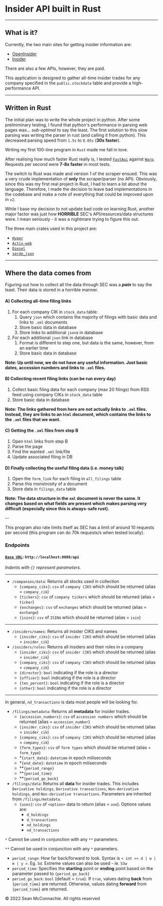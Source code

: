 # Insider API built in Rust

---

## What is it?
Currently, the two main sites for getting insider information are:
- [OpenInsider](http://openinsider.com/)
- [Insider](https://finviz.com/insidertrading.ashx/)

There are also a few APIs, however, they are paid.

This application is designed to gather all-time insider trades for any company specified in the `public.stockdata` table
and provide a high-performance API.

---

## Written in Rust
The initial plan was to write the whole project in python. After some preliniminary testing, I found that python's
performance in parsing web pages was... *sub-optimal* to say the least. The first solution to this slow parsing was
writing the parser in rust (and calling it from python). This decreased parsing speed from `1.5s` to `0.05s` (**30x
faster**).

Writing my first 100-line program in `Rust` made me fall in love.

After realising how much faster Rust really is, I tested [`FastApi`](https://github.com/tiangolo/fastapi) against
[`Warp`](https://github.com/seanmonstar/warp). Requests per second were **7-8x faster** in most tests.

The switch to Rust was made and version 1 of the scraper ensued. This was a very crude implementation of **only** the
scraper/parser (no API). Obviously, since this was my first real project in Rust, I had to learn a lot about the language.
Therefore, I made the decision to leave bad implementations in the codebase and make a note of everything that could be
improved upon in `v2`.

While I base my decision to not update bad code on learning Rust, another major factor was just how **HORRIBLE** SEC's
API/resources/data structures were. I mean seriously - it was a nightmare trying to figure this out.

The three main crates used in this project are:
- [`Hyper`](https://github.com/hyperium/hyper)
- [`Actix-web`](https://github.com/actix/actix-web)
- [`Diesel`](https://github.com/diesel-rs/diesel)
- [`serde_json`](https://crates.io/crates/serde)

---

## Where the data comes from
Figuring out how to collect all the data through SEC was a ***pain*** to say the least. Their data is stored in a horrible manner.

#### A) Collecting all-time filing links
  1) For each company CIK in `stock_data` table:
     1) Query `json` which contains the majority of filings with basic data and links to `.xml` documents
     2) Store basic data in database
     3) Store links to additional `json`s in database 
  2) For each additional `json` link in database
     1) Format is different to step one, but data is the same, however, from an earlier time
     2) Store basic data in database

**Note: Up until now, we do not have any useful information. Just basic dates, accession numbers and links to `.xml` files.**

#### B) Collecting recent filing links (can be run every day)
  1) Collect basic filing data for each company (max 20 filings) from RSS feed using company CIKs in `stock_data` table
  2) Store basic data in database

**Note: The links gathered from here are not actually links to `.xml` files. Instead, they are links to an `html` document, which contains the links to the `.xml` files that we want.**

#### C) Getting the `.xml` files from step B
  1) Open `html` links from step B
  2) Parse the page
  3) Find the wanted `.xml` link/file
  4) Update associated filing in DB

#### D) Finally collecting the useful filing data (i.e. money talk)

  1) Open the `form_link` for each filing in `all_filings` table
  2) Parse this monstrosity of a document
  3) Store data in `filings_data` table

**Note: The data structure in the `xml` document is never the same. It changes based on what fields are present which
makes parsing very difficult (especially since this is always-safe rust).**

--

This program also rate limits itself as SEC has a limit of around 10 requests per second (this program can do 70k
requests/s when tested locally).

### Endpoints
#### **[`Base URL`](http://localhost:8080/api/)**: `http://localhost:8080/api`

*Indents with `{}` represent parameters.*

---

- `/companies/data`: Returns all stocks used in collection
  - `{company_ciks}`: `csv` of `company CIKS` which should be returned (alias = `company_cik`)
  - `{tickers}`: `csv` of `company tickers` which should be returned (alias = `ticker`)
  - `{exchanges}`: `csv` of `exchanges` which should be returned (alias = `exchange`)
  - `{isins}`: `csv` of `ISIN`s which should be returned (alias = `isin`)
---
- `/insiders/names`: Returns all insider CIKS and names
  - `{insider_ciks}`: `csv` of `insider CIKS` which should be returned (alias = `insider_cik`)
- `/insiders/roles`: Returns all insiders and their roles in a company
  - `{insider_ciks}`: `csv` of `insider CIKS` which should be returned (alias = `insider_cik`)
  - `{company_ciks}`: `csv` of `company CIKS` which should be returned (alias = `company_cik`)
  - `{director}`: `bool` indicating if the role is a director
  - `{officer}`: `bool` indicating if the role is a director
  - `{ten_percent}`: `bool` indicating if the role is a director
  - `{other}`: `bool` indicating if the role is a director
---
In general, `nd_transactions` is data most people will be looking for.
- `/filings/metadata`: Returns all **metadata** for insider trades.
  - `{accession_numbers}`: `csv` of `accession numbers` which should be returned (alias = `accession_number`)
  - `{insider_ciks}`: `csv` of `insider CIKS` which should be returned (alias = `insider_cik`)
  - `{company_ciks}`: `csv` of `company CIKS` which should be returned (alias = `company_cik`)
  - `{form_types}`: `csv` of `form types` which should be returned (alias = `form_type`)
  - *`{start_date}`: `datetime` in epoch miliseconds 
  - *`{end_date}`: `datetime` in epoch miliseconds 
  - **`{period_range}`
  - **`{period_time}`
  - **`{period_go_back}`
- `/filings/data`: Returns all **data** for insider trades. This includes `Derivative holdings`, `Derivative transactions`, `Non-derivative holdings`, and `Non-derivative transactions`. Parameters are inherited from `/filings/metadata`.
  - `{uses}`: `csv` of `<option>` data to return (alias = `use`). Options values are: 
    - `d_holdings`
    - `d_transactions`
    - `nd_holdings`
    - `nd_transactions`

`*` Cannot be used in conjunction with any `**` parameters.

`**` Cannot be used in conjunction with any `*` parameters.
- `period_range`: How far back/forward to look. Syntax is `< int >< d | w | m | y >`. Eg. `5d`. Extreme values can also be used - ie. `53w`
- `period_time`: Specifies the **starting** point or **ending** point based on the parameter passed to `{period_go_back}`
- `period_go_back`: `bool` (default = `true`). If `true`, values dating **back** from `{period_time}` are returned. Otherwise, values dating **forward** from `{period_time}` are returned.

© 2022 Sean McConnachie. All rights reserved
